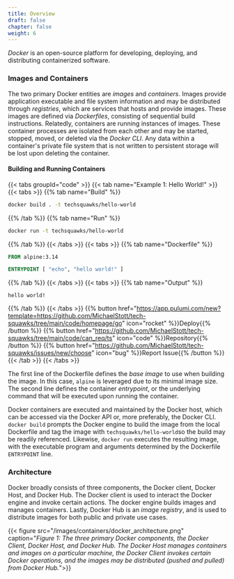 ```yaml
---
title: Overview
draft: false
chapter: false
weight: 6
---
```


_Docker_ is an open-source platform for developing, deploying, and distributing containerized software.

### Images and Containers

The two primary Docker entities are _images_ and _containers_. Images provide application executable and file system information and may be distributed through _registries_, which are services that hosts and provide images. These images are defined via _Dockerfiles_, consisting of sequential build instructions. Relatedly, containers are running instances of images. These container processes are isolated from each other and may be started, stopped, moved, or deleted via the _Docker CLI_. Any data within a container's private file system that is not written to persistent storage will be lost upon deleting the container.

#### Building and Running Containers

{{< tabs groupId="code" >}}
{{< tab name="Example 1: Hello World!" >}}
{{< tabs >}}
{{% tab name="Build" %}}

```sh
docker build . -t techsquawks/hello-world
```

{{% /tab %}}
{{% tab name="Run" %}}

```sh
docker run -t techsquawks/hello-world
```

{{% /tab %}}
{{< /tabs >}}
{{< tabs >}}
{{% tab name="Dockerfile" %}}

<!-- embedme containers\docker\overview\Dockerfile -->

```dockerfile
FROM alpine:3.14

ENTRYPOINT [ "echo", "hello world!" ]
```

{{% /tab %}}
{{< /tabs >}}
{{< tabs >}}
{{% tab name="Output" %}}

```
hello world!
```

{{% /tab %}}
{{< /tabs >}}
{{% button href="https://app.pulumi.com/new?template=https://github.com/MichaelStott/tech-squawks/tree/main/code/homepage/go" icon="rocket" %}}Deploy{{% /button %}}
{{% button href="https://github.com/MichaelStott/tech-squawks/tree/main/code/can_req/ts" icon="code" %}}Repository{{% /button %}}
{{% button href="https://github.com/MichaelStott/tech-squawks/issues/new/choose" icon="bug" %}}Report Issue{{% /button %}}
{{< /tab >}}
{{< /tabs >}}

The first line of the Dockerfile defines the _base image_ to use when building the image. In this case, `alpine` is leveraged due to its minimal image size. The second line defines the container _entrypoint_, or the underlying command that will be executed upon running the container.

Docker containers are executed and maintained by the Docker host, which can be accessed via the Docker API or, more preferably, the Docker CLI. `docker build` prompts the Docker engine to build the image from the local Dockerfile and tag the image with `techsquawks/hello-world`so the build may be readily referenced. Likewise, `docker run` executes the resulting image, with the executable program and arguments determined by the Dockerfile `ENTRYPOINT` line.

### Architecture

Docker broadly consists of three components, the Docker client, Docker Host, and Docker Hub. The Docker client is used to interact the Docker engine and invoke certain actions. The docker engine builds images and manages containers. Lastly, Docker Hub is an _image registry_, and is used to distribute images for both public and private use cases.

{{< figure src="/images/containers/docker_architecture.png" caption="_Figure 1: The three primary Docker components, the Docker Client, Docker Host, and Docker Hub. The Docker Host manages containers and images on a particular machine, the Docker Client invokes certain Docker operations, and the images may be distributed (pushed and pulled) from Docker Hub._">}}
